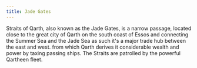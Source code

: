 ```yaml
---
title: Jade Gates
---
```


Straits of Qarth, also known as the Jade Gates, is a narrow passage, located close to the great city of Qarth on the south coast of Essos and connecting the Summer Sea and the Jade Sea as such it's a major trade hub between the east and west. from which Qarth derives it considerable wealth and power by taxing passing ships. The Straits are patrolled by the powerful Qartheen fleet. 



